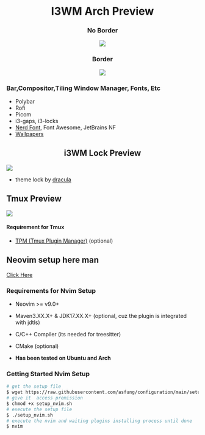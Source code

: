 <div align="center">
  <h1>I3WM Arch Preview</h1>
</div>

<div align="center">
  <h3>No Border</h3>
  <p><img src="https://github.com/asfung/configuration/blob/main/image/i3wm-no-border.png?raw=true" /></p>
</div>

<div align="center">
  <h3>Border</h3>
  <p><img src="https://github.com/asfung/configuration/blob/main/image/i3wm-border.png?raw=true" /></p>
</div>


### Bar,Compositor,Tiling Window Manager, Fonts, Etc
- Polybar 
- Rofi
- Picom 
- i3-gaps, i3-locks 
- [Nerd Font](https://nerdfonts.com), Font Awesome, JetBrains NF
- [Wallpapers](https://github.com/asfung/configuration/tree/main/i3wm/wallpapers)

<h2 align="center">i3WM Lock Preview</h2> 
<p><img src="https://github.com/asfung/configuration/blob/main/image/i3wm-lock.png?raw=true" /></p>

- theme lock by [dracula](https://draculatheme.com/i3lock-color)


## Tmux Preview

<p><img src="https://github.com/asfung/configuration/blob/main/image/image_1.png?raw=true" /></p>

#### Requirement for Tmux 
- [TPM (Tmux Plugin Manager)](https://github.com/tmux-plugins/tpm) (optional)

## Neovim setup here man
[Click Here](https://github.com/asfung/configuration/tree/main/nvim)

### Requirements for Nvim Setup
- Neovim >= v9.0+ 
- Maven3.XX.X+ & JDK17.XX.X+ (optional, cuz the plugin is integrated with jdtls)
- C/C++ Compiler (its needed for treesitter)
- CMake (optional)

- <b>Has been tested on Ubuntu and Arch</b>

### Getting Started Nvim Setup 
```bash
# get the setup file
$ wget https://raw.githubusercontent.com/asfung/configuration/main/setup_nvim.sh
# give it  access premission 
$ chmod +x setup_nvim.sh
# execute the setup file
$ ./setup_nvim.sh
# execute the nvim and waiting plugins installing process until done
$ nvim 
```
<!-- now u ready to lit it up man🔥🔥-->




